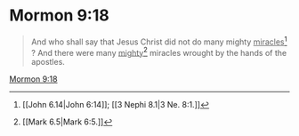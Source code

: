 # Mormon 9:18

> And who shall say that Jesus Christ did not do many mighty <u>miracles</u>[^a] ? And there were many <u>mighty</u>[^b] miracles wrought by the hands of the apostles.

[Mormon 9:18](https://www.churchofjesuschrist.org/study/scriptures/bofm/morm/9?lang=eng&id=p18#p18)


[^a]: [[John 6.14|John 6:14]]; [[3 Nephi 8.1|3 Ne. 8:1.]]
[^b]: [[Mark 6.5|Mark 6:5.]]
